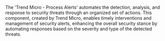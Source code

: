The 'Trend Micro - Process Alerts' automates the detection, analysis, and response to security threats through an organized set of actions. This component, created by Trend Micro, enables timely interventions and management of security alerts, enhancing the overall security stance by automating responses based on the severity and type of the detected threats.
